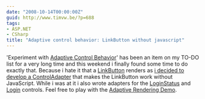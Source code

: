 ```yaml
---
date: "2008-10-14T00:00:00Z"
guid: http://www.timvw.be/?p=688
tags:
- ASP.NET
- CSharp
title: "Adaptive control behavior: LinkButton without javascript"
---
```

'Experiment with [Adaptive Control Behavior](http://msdn.microsoft.com/en-us/library/67276kc5.aspx)' has been an item on my TO-DO list for a very long time and this weekend i finally found some time to do exactly that. Because i hate it that a [LinkButton](http://msdn.microsoft.com/en-us/library/system.web.ui.webcontrols.linkbutton.aspx) renders as <a href="javascript:__doPostBackxxx"> i decided to develop a [ControlAdapter](http://msdn.microsoft.com/en-us/library/system.web.ui.adapters.controladapter.aspx) that makes the LinkButton work without JavaScript. While i was at it i also wrote adapters for the [LoginStatus](http://msdn.microsoft.com/en-us/library/system.web.ui.webcontrols.loginstatus(VS.80).aspx) and [Login](http://msdn.microsoft.com/en-us/library/system.web.ui.webcontrols.login.aspx) controls. Feel free to play with the [Adaptive Rendering Demo](http://www.timvw.be/wp-content/code/csharp/AdaptiveRenderingDemo.zip).